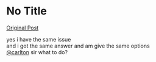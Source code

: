 # No Title

[Original Post](https://discourse.onlinedegree.iitm.ac.in/t/169283/34)

<p>yes i have the same issue<br>
and i got the same answer and am give the same options<br>
<a class="mention" href="/u/carlton">@carlton</a> sir what to do?</p>